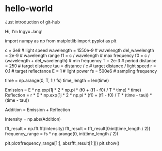 # hello-world
Just introduction of git-hub

Hi, I'm Ingyu Jang!


import numpy as np
from matplotlib import pyplot as plt

c = 3e8                                 # light speed
wavelength = 1550e-9                    # wavelength
del_wavelength = 2e-9                   # wavelength range
f1 = c / wavelength                     # max frequency
f0 = c / (wavelength + del_wavelength)  # min frequency
T = 2e-3                                # period
distance = 250                          # target distance
tau = distance / c                      # target distance / light speed
r = 0.1                                 # target reflectance
E = 1                                   # light power
fs = 500e6                              # sampling frequency

time = np.arange(0, T, 1 / fs)
time_length = len(time)

Emission = E * np.exp(1j * 2 * np.pi * (f0 + (f1 - f0) / T * time) * time)
Reflection = r * E * np.exp(1j * 2 * np.pi * (f0 + (f1 - f0) / T * (time - tau)) * (time - tau))

Addition = Emission + Reflection

Intensity = np.abs(Addition)

fft_result = np.fft.fft(Intensity)
fft_result = fft_result[0:int(time_length / 2)]
frequency_range = fs * np.arange(0, int(time_length / 2))

plt.plot(frequency_range[1:], abs(fft_result[1:]))
plt.show()
